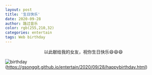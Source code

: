 ```yaml
---
layout: post
title: '生日快乐'
date: 2020-09-28
author: 路过音乐
color: rgb(255,210,32)
categories: entertain
tags: Web birthday
---
```


<center>以此献给我的女友，祝你生日快乐😄😄😄</center>  


![birthday](/assets/article_img/2020-09-28-birthdaybg.jpg)(https://gsonggit.github.io/entertain/2020/09/28/happybirthday.html)